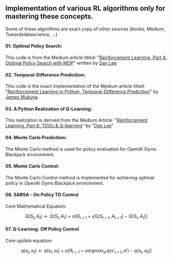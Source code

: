 ## Implementation of various RL algorithms only for mastering these concepts.

Some of these algorithms are exact copy of other sources (books, Medium, Towardsdatascience, ...)

#### 01. Optimal Policy Search: 
This code is from the Medium article titled: "[Reinforcement Learning, Part 4: Optimal Policy Search with MDP](https://medium.com/ai%C2%B3-theory-practice-business/reinforcement-learning-part-4-optimal-policy-search-with-mdp-7fc96158ea8a)" written by [Dan Lee](https://medium.com/@Adline125)

#### 02. Temporal-Difference Predicition:
This code is the exact implementation of the Medium article titled: "[Reinforcement Learning in Python, Temporal-Difference Predicition](https://medium.com/reinforcement-learning-in-python-temporal/reinforcement-learning-in-python-temporal-difference-prediction-5b3b4e46f22f)" by [James Mukuya](https://medium.com/@james.mukuya).

#### 03. A Python Realization of Q-Learning:
This realization is derived from the Medium Article: "[Reinforcement Learning, Part 6: TD(λ) & Q-learning](https://medium.com/ai%C2%B3-theory-practice-business/reinforcement-learning-part-6-td-%CE%BB-q-learning-99cdfdf4e76a)" by "[Dan Lee](https://medium.com/@Adline125)"


#### 04. Monte Carlo Predicition: 
The Monte Carlo method is used for policy evaluation for OpenAI Gyms Blackjack environment.

#### 05. Monte Carlo Control:
The Monte Carlo Control method is implemented for achieving optimal policy in OpenAI Gyms Blackjack environment.

#### 06. SARSA - On Policy TD Control
Core Mathematical Equation:

$$
Q(S_t, A_t) \leftarrow Q(S_t, A_t) + \alpha[R_{t+1} + \gamma Q(S_{t+1}, A_{t+1}) - Q(S_t, A_t)]
$$

#### 07. Q-Learning: Off Policy Control
Core update equation:

$$
q(s_t, a_t) \leftarrow q(s_t, a_t) + \alpha[R_{t+1} + \gamma argmax_{a\prime}q(s\prime_{t+1}, a\prime) - q(s_t, a_t)]
$$
